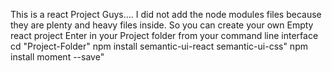 This is a react Project Guys.... I did not add the node modules files because they are plenty and heavy files inside.
So you can create your own Empty react project
Enter in your Project folder from your command line interface 
   cd "Project-Folder"
   npm install semantic-ui-react semantic-ui-css"
   npm install moment --save"
